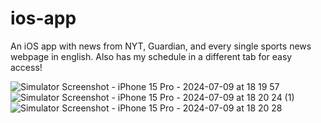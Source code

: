 # ios-app

An iOS app with news from NYT, Guardian, and every single sports news webpage in english. Also has my schedule in a different tab for easy access!

![Simulator Screenshot - iPhone 15 Pro - 2024-07-09 at 18 19 57](https://github.com/ayaangrover/ios-app/assets/81063422/a703c6cd-2e08-4d5c-9bb8-31c0b1522f4f)
![Simulator Screenshot - iPhone 15 Pro - 2024-07-09 at 18 20 24 (1)](https://github.com/ayaangrover/ios-app/assets/81063422/e8fd2ed9-75ef-40ba-9f29-49ba3f705b2f)
![Simulator Screenshot - iPhone 15 Pro - 2024-07-09 at 18 20 28](https://github.com/ayaangrover/ios-app/assets/81063422/f54f1cfa-c024-491d-8a88-4d6d77204236)
